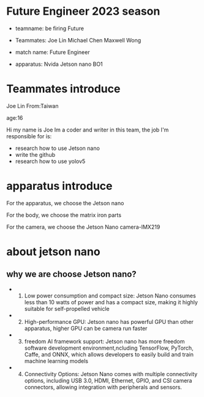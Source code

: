 # **Future Engineer 2023 season**

* teamname: be firing Future


* Teammates: Joe Lin  Michael Chen Maxwell Wong


* match name: Future Engineer


* apparatus: Nvida Jetson nano BO1

# Teammates introduce

Joe Lin
From:Taiwan

age:16

Hi my name is Joe Im a coder and writer in this team, the job I'm responsible for is:

* research how to use Jetson nano 
* write the github 
* research how to use yolov5

# apparatus introduce
For the apparatus, we choose the  Jetson nano

For the body, we choose the matrix iron parts

For the camera, we choose the Jetson Nano camera-IMX219



# **about jetson nano**
## why we are choose Jetson nano? 

* 1. Low power consumption and compact size: Jetson Nano consumes less than 10 watts of power and has a compact size, making it highly suitable for self-propelled vehicle

* 2. High-performance GPU: Jetson nano has powerful GPU than other apparatus, higher GPU can be camera run faster

* 3. freedom AI framework support: Jetson nano has more freedom software development environment,ncluding TensorFlow, PyTorch, Caffe, and ONNX, which allows developers to easily build and train machine learning models

* 4. Connectivity Options: Jetson Nano comes with multiple connectivity options, including USB 3.0, HDMI, Ethernet, GPIO, and CSI camera connectors, allowing integration with peripherals and sensors.




